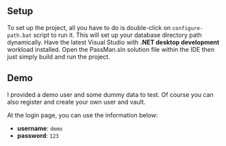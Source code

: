 ## Setup
To set up the project, all you have to do is double-click on `configure-path.bat` script to run it. This will set up your database directory path dynamically.
Have the latest Visual Studio with **.NET desktop development** workload installed. Open the PassMan.sln solution file within the IDE then just simply build and run the project.
## Demo
I provided a demo user and some dummy data to test. Of course you can also register and create your own user and vault. 

At the login page, you can use the information below:
- **username**: `demo`
- **password**: `123`
